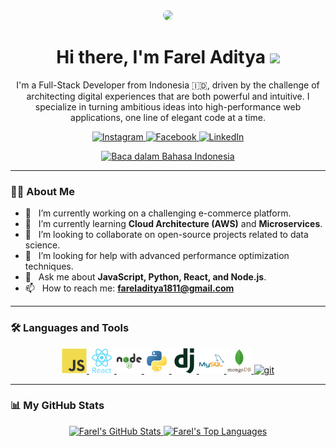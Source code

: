<div id="header" align="center">
  <img src="https://github.com/Fareladitya-code.png" width="100" style="border-radius:50%"/>
  <h1>
    Hi there, I'm Farel Aditya
    <img src="https://emojis.slackmojis.com/emojis/images/1531849430/4246/blob-sunglasses.gif?1531849430" width="30"/>
  </h1>
  <p>
    I'm a Full-Stack Developer from Indonesia 🇮🇩, driven by the challenge of architecting digital experiences that are both powerful and intuitive. I specialize in turning ambitious ideas into high-performance web applications, one line of elegant code at a time.
  </p>
  <p align="center">
    <a href="https://www.instagram.com/farel_dit/">
      <img src="https://img.shields.io/badge/Instagram-E4405F?style=for-the-badge&logo=instagram&logoColor=white" alt="Instagram"/>
    </a>
    <a href="https://www.facebook.com/farel.aditya.662124">
      <img src="https://img.shields.io/badge/Facebook-1877F2?style=for-the-badge&logo=facebook&logoColor=white" alt="Facebook"/>
    </a>
    <a href="https://www.linkedin.com/in/farel-aditya-61b93126a/">
      <img src="https://img.shields.io/badge/LinkedIn-0077B5?style=for-the-badge&logo=linkedin&logoColor=white" alt="LinkedIn"/>
    </a>
  </p>
  <p align="center">
    <a href="README.id.md"><img src="https://img.shields.io/badge/Baca%20dalam-Bahasa%20Indonesia-red?style=for-the-badge" alt="Baca dalam Bahasa Indonesia"/></a>
  </p>
</div>

---

### 👨‍💻 About Me

- 🔭 &nbsp; I’m currently working on a challenging e-commerce platform.
- 🌱 &nbsp; I’m currently learning **Cloud Architecture (AWS)** and **Microservices**.
- 👯 &nbsp; I’m looking to collaborate on open-source projects related to data science.
- 🤔 &nbsp; I’m looking for help with advanced performance optimization techniques.
- 💬 &nbsp; Ask me about **JavaScript, Python, React, and Node.js**.
- 📫 &nbsp; How to reach me: **[fareladitya1811@gmail.com](mailto:fareladitya1811@gmail.com)**

---

### 🛠 Languages and Tools

<p align="center">
  <a href="https://developer.mozilla.org/en-US/docs/Web/JavaScript" target="_blank" rel="noreferrer"> <img src="https://raw.githubusercontent.com/devicons/devicon/master/icons/javascript/javascript-original.svg" alt="javascript" width="40" height="40"/> </a>
  <a href="https://reactjs.org/" target="_blank" rel="noreferrer"> <img src="https://raw.githubusercontent.com/devicons/devicon/master/icons/react/react-original-wordmark.svg" alt="react" width="40" height="40"/> </a>
  <a href="https://nodejs.org" target="_blank" rel="noreferrer"> <img src="https://raw.githubusercontent.com/devicons/devicon/master/icons/nodejs/nodejs-original-wordmark.svg" alt="nodejs" width="40" height="40"/> </a>
  <a href="https://www.python.org" target="_blank" rel="noreferrer"> <img src="https://raw.githubusercontent.com/devicons/devicon/master/icons/python/python-original.svg" alt="python" width="40" height="40"/> </a>
  <a href="https://www.djangoproject.com/" target="_blank" rel="noreferrer"> <img src="https://raw.githubusercontent.com/devicons/devicon/master/icons/django/django-plain.svg" alt="django" width="40" height="40"/> </a>
  <a href="https://www.mysql.com/" target="_blank" rel="noreferrer"> <img src="https://raw.githubusercontent.com/devicons/devicon/master/icons/mysql/mysql-original-wordmark.svg" alt="mysql" width="40" height="40"/> </a>
  <a href="https://www.mongodb.com/" target="_blank" rel="noreferrer"> <img src="https://raw.githubusercontent.com/devicons/devicon/master/icons/mongodb/mongodb-original-wordmark.svg" alt="mongodb" width="40" height="40"/> </a>
  <a href="https://git-scm.com/" target="_blank" rel="noreferrer"> <img src="https://www.vectorlogo.zone/logos/git-scm/git-scm-icon.svg" alt="git" width="40" height="40"/> </a>
</p>

---

### 📊 My GitHub Stats

<p align="center">
  <a href="https://github.com/Fareladitya-code">
    <img src="https://github-readme-stats.vercel.app/api?username=Fareladitya-code&show_icons=true&theme=tokyonight&include_all_commits=true&count_private=true" alt="Farel's GitHub Stats"/>
    <img src="https://github-readme-stats.vercel.app/api/top-langs/?username=Fareladitya-code&layout=compact&theme=tokyonight&langs_count=8" alt="Farel's Top Languages"/>

  </a>
</p>
